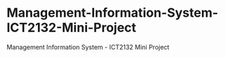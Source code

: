 # Management-Information-System-ICT2132-Mini-Project
Management Information System - ICT2132 Mini Project
